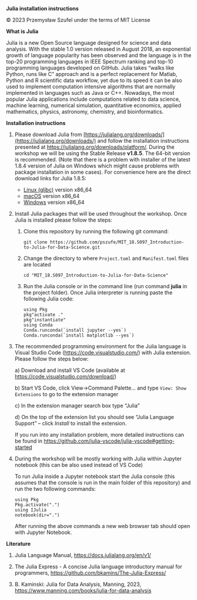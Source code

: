 **Julia installation instructions**

© 2023 Przemysław Szufel under the terms of MIT License  

 

**What is Julia**

Julia is a new Open Source language designed for science and data analysis. With the stable 1.0 version released in August 2018, an exponential growth of language popularity has been observed and the language is in the top-20 programming languages in IEEE Spectrum ranking and top-10 programming languages developed on GitHub. Julia takes “walks like Python, runs like C” approach and is a perfect replacement for Matlab, Python and R scientific data workflow, yet due to its speed it can be also used to implement computation intensive algorithms that are normally implemented in languages such as Java or C++. Nowadays, the most popular Julia applications include computations related to data science, machine learning, numerical simulation, quantitative economics, applied mathematics, physics, astronomy, chemistry, and bioinformatics.

**Installation instructions**

1. Please download Julia from [https://julialang.org/downloads/](https://julialang.org/downloads/) and follow the installation instructions presented at https://julialang.org/downloads/platform/. During the workshop we will be using the Stable Release **v1.8.5**. The 64-bit version is recommended. (Note that there is a problem with installer of the latest 1.8.4 version of Julia on Windows which might cause problems with package installation in some cases). For convenience here are the direct download links for Julia 1.8.5:
    * [Linux (glibc)](https://julialang-s3.julialang.org/bin/linux/x64/1.8/julia-1.8.5-linux-x86_64.tar.gz) version x86_64
    * [macOS](https://julialang-s3.julialang.org/bin/mac/x64/1.8/julia-1.8.5-mac64.dmg) version x86_64
    * [Windows](https://julialang-s3.julialang.org/bin/winnt/x64/1.8/julia-1.8.5-win64.exe) version x86_64
	
2. Install Julia packages that will be used throughout the workshop. Once Julia is installed please follow the steps:

    1. Clone this repository by running the following git command:
        ```
        git clone https://github.com/pszufe/MIT_18.S097_Introduction-to-Julia-for-Data-Science.git 
        ```
       
    2. Change the directory to where `Project.toml` and `Manifest.toml` files are located
        ```
        cd "MIT_18.S097_Introduction-to-Julia-for-Data-Science" 
        ```
    3. Run the Julia console or in the command line (run command **julia** in the project folder). Once Julia interpreter is running paste the following Julia code:
        ```
        using Pkg
        pkg"activate ."
        pkg"instantiate"
        using Conda
        Conda.runconda(`install jupyter --yes`) 
        Conda.runconda(`install matplotlib --yes`) 

        ```

4. The recommended programming environment for the Julia language is Visual Studio Code (https://code.visualstudio.com/) with Julia extension. Please follow the steps below:

    a) Download and install VS Code (available at https://code.visualstudio.com/download/)

    b) Start VS Code, click View->Command Palette...  and type `View: Show Extensions` to go to the extension manager

    c) In the extension manager search box type “Julia”

    d) On the top of the extension list you should see “Julia Language Support” – click *Install* to install the extension.

    If you run into any installation problem, more detailed instructions can be found in https://github.com/julia-vscode/julia-vscode#getting-started 


5. During the workshop will be mostly working with Julia within Jupyter notebook (this can be also used instead of VS Code)

    To run Julia inside a Jupyter notebook start the Julia console (this assumes that the console is run in the main folder of this repository) and run the two following commands:
    ```
    using Pkg
    Pkg.activate(".")
    using IJulia
    notebook(dir=".")
    ```
    After running the above commands a new web browser tab should open with Jupyter Notebook.



**Literature**

1. Julia Language Manual, https://docs.julialang.org/en/v1/ 

2. The Julia Express - A concise Julia language introductory manual for programmers, https://github.com/bkamins/The-Julia-Express/ 

3. B. Kaminski: Julia for Data Analysis, Manning, 2023, https://www.manning.com/books/julia-for-data-analysis
